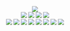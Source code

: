 <!--
GitHub readme.md (even though it's HTML) by @vec4me
読めますか？これは日本語です。
-->
<p align=center>
	<br>
	<img src=https://playme-md.fly.dev/v>
	<br>
	<a href=https://playme-md.fly.dev/l><img src=https://www.vec4me.com/shared/h.gif></a>
	<a href=https://playme-md.fly.dev/b><img src=https://www.vec4me.com/shared/j.gif></a>
	<a href=https://playme-md.fly.dev/u><img src=https://www.vec4me.com/shared/k.gif></a>
	<a href=https://playme-md.fly.dev/r><img src=https://www.vec4me.com/shared/l.gif></a>
	<br>
	<a href=https://vec4me.booth.pm><img src=https://www.vec4me.com/shared/icons/booth.gif></a>
	<a href=https://vec4me.itch.io><img src=https://www.vec4me.com/shared/icons/itch.gif></a>
	<a href=https://www.twitter.com/vec4me><img src=https://www.vec4me.com/shared/icons/twitter.gif></a>
	<a href=https://www.facebook.com/vec4me><img src=https://www.vec4me.com/shared/icons/facebook.gif></a>
	<a href=https://www.youtube.com/vec4me><img src=https://www.vec4me.com/shared/icons/youtube.gif></a>
	<a href=https://www.instagram.com/vec4me><img src=https://www.vec4me.com/shared/icons/instagram.gif></a>
	<a href=https://www.vec4me.com><img src=https://www.vec4me.com/shared/icons/blocksrey.gif></a>
	<a href=https://www.roblox.com/users/9835437/profile><img src=https://www.vec4me.com/shared/icons/roblox.gif></a>
</p>
